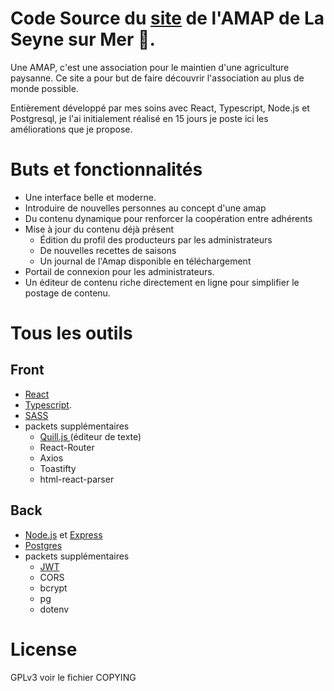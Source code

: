 # Code Source du [site]( www.amapalaseynesurmer.fr ) de l'AMAP de La Seyne sur Mer 🌿.

Une AMAP, c'est une association pour le maintien d'une agriculture paysanne. Ce site a pour but de faire 
découvrir l'association au plus de monde possible.

Entièrement développé par mes soins avec React, Typescript, Node.js et Postgresql, je l'ai 
initialement réalisé en 15 jours je poste ici les améliorations que je propose.

# Buts et fonctionnalités

- Une interface belle et moderne.
- Introduire de nouvelles personnes au concept d'une amap
- Du contenu dynamique pour renforcer la coopération entre adhérents
- Mise à jour du contenu déjà présent
  - Édition du profil des producteurs par les administrateurs
  - De nouvelles recettes de saisons
  - Un journal de l'Amap disponible en téléchargement
- Portail de connexion pour les administrateurs.
- Un éditeur de contenu riche directement en ligne pour simplifier le postage de contenu.

# Tous les outils 
## Front 
- [React](https://reactjs.org/) 
- [Typescript](https://www.typescriptlang.org/).
- [SASS](https://sass-lang.com/)
- packets supplémentaires
  - [ Quill.js ](https://quilljs.com/) (éditeur de texte)
  - React-Router
  - Axios
  - Toastifty 
  - html-react-parser
## Back
- [Node.js](https://nodejs.org/en/) et [Express](https://expressjs.com/)
- [Postgres](https://www.postgresql.org/)
- packets supplémentaires
  - [ JWT ](https://jwt.io/)
  - CORS
  - bcrypt
  - pg
  - dotenv

# License

GPLv3 voir le fichier COPYING

